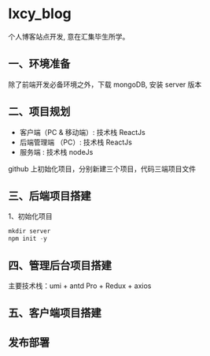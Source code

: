 # lxcy_blog

个人博客站点开发, 意在汇集毕生所学。

## 一、环境准备

除了前端开发必备环境之外，下载 mongoDB, 安装 server 版本

## 二、项目规划

- 客户端（PC & 移动端）: 技术栈 ReactJs
- 后端管理端 （PC）: 技术栈 ReactJs
- 服务端 : 技术栈 nodeJs

github 上初始化项目，分别新建三个项目，代码三端项目文件

## 三、后端项目搭建

1、初始化项目

```javascript
mkdir server
npm init -y
```

## 四、管理后台项目搭建

主要技术栈：umi + antd Pro + Redux + axios

## 五、客户端项目搭建

## 发布部署
